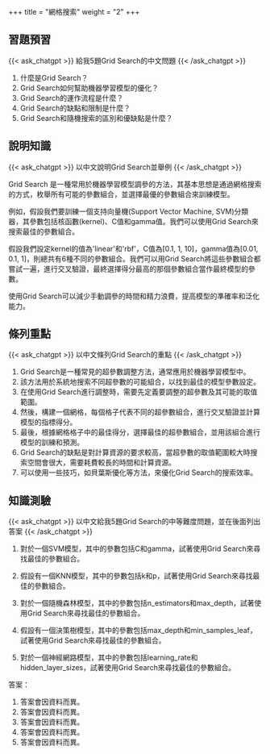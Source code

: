 +++
title = "網格搜索"
weight = "2"
+++
## 習題預習
{{< ask_chatgpt >}}
給我5題Grid Search的中文問題
{{< /ask_chatgpt >}}

1. 什麼是Grid Search？
2. Grid Search如何幫助機器學習模型的優化？
3. Grid Search的運作流程是什麼？
4. Grid Search的缺點和限制是什麼？
5. Grid Search和隨機搜索的區別和優缺點是什麼？   

## 說明知識
{{< ask_chatgpt >}}
以中文說明Grid Search並舉例
{{< /ask_chatgpt >}}

Grid Search 是一種常用於機器學習模型調參的方法，其基本思想是通過網格搜索的方式，枚舉所有可能的參數組合，並選擇最優的參數組合來訓練模型。

例如，假設我們要訓練一個支持向量機(Support Vector Machine, SVM)分類器，其參數包括核函數(kernel)、C值和gamma值。我們可以使用Grid Search來搜索最佳的參數組合。

假設我們設定kernel的值為'linear'和'rbf'，C值為[0.1, 1, 10]，gamma值為[0.01, 0.1, 1]，則總共有6種不同的參數組合。我們可以用Grid Search將這些參數組合都嘗試一遍，進行交叉驗證，最終選擇得分最高的那個參數組合當作最終模型的參數。

使用Grid Search可以減少手動調參的時間和精力浪費，提高模型的準確率和泛化能力。   

## 條列重點
{{< ask_chatgpt >}}
以中文條列Grid Search的重點
{{< /ask_chatgpt >}}

1. Grid Search是一種常見的超參數調整方法，通常應用於機器學習模型中。
2. 該方法用於系統地搜索不同超參數的可能組合，以找到最佳的模型參數設定。
3. 在使用Grid Search進行調整時，需要先定義要調整的超參數及其可能的取值範圍。
4. 然後，構建一個網格，每個格子代表不同的超參數組合，進行交叉驗證並計算模型的指標得分。
5. 最後，根據網格格子中的最佳得分，選擇最佳的超參數組合，並用該組合進行模型的訓練和預測。
6. Grid Search的缺點是對計算資源的要求較高，當超參數的取值範圍較大時搜索空間會很大，需要耗費較長的時間和計算資源。
7. 可以使用一些技巧，如貝葉斯優化等方法，來優化Grid Search的搜索效率。   

## 知識測驗
{{< ask_chatgpt >}}
以中文給我5題Grid Search的中等難度問題，並在後面列出答案
{{< /ask_chatgpt >}}

1. 對於一個SVM模型，其中的參數包括C和gamma，試著使用Grid Search來尋找最佳的參數組合。

2. 假設有一個KNN模型，其中的參數包括k和p，試著使用Grid Search來尋找最佳的參數組合。

3. 對於一個隨機森林模型，其中的參數包括n_estimators和max_depth，試著使用Grid Search來尋找最佳的參數組合。

4. 假設有一個決策樹模型，其中的參數包括max_depth和min_samples_leaf，試著使用Grid Search來尋找最佳的參數組合。

5. 對於一個神經網路模型，其中的參數包括learning_rate和hidden_layer_sizes，試著使用Grid Search來尋找最佳的參數組合。

答案：

1. 答案會因資料而異。
2. 答案會因資料而異。
3. 答案會因資料而異。
4. 答案會因資料而異。
5. 答案會因資料而異。   

